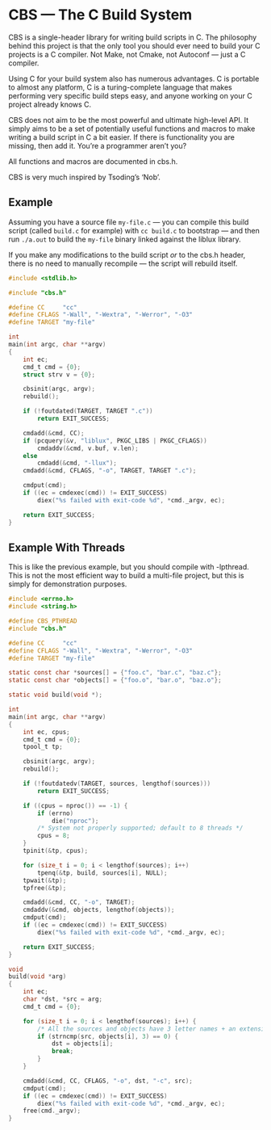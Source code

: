 # CBS — The C Build System

CBS is a single-header library for writing build scripts in C.  The
philosophy behind this project is that the only tool you should ever need
to build your C projects is a C compiler.  Not Make, not Cmake, not
Autoconf — just a C compiler.

Using C for your build system also has numerous advantages.  C is
portable to almost any platform, C is a turing-complete language that
makes performing very specific build steps easy, and anyone working on
your C project already knows C.

CBS does not aim to be the most powerful and ultimate high-level API.  It
simply aims to be a set of potentially useful functions and macros to
make writing a build script in C a bit easier.  If there is functionality
you are missing, then add it.  You’re a programmer aren’t you?

All functions and macros are documented in cbs.h.

CBS is very much inspired by Tsoding’s ‘Nob’.


## Example

Assuming you have a source file `my-file.c` — you can compile this build
script (called `build.c` for example) with `cc build.c` to bootstrap —
and then run `./a.out` to build the `my-file` binary linked against the
liblux library.

If you make any modifications to the build script *or* to the cbs.h
header, there is no need to manually recompile — the script will rebuild
itself.

```c
#include <stdlib.h>

#include "cbs.h"

#define CC     "cc"
#define CFLAGS "-Wall", "-Wextra", "-Werror", "-O3"
#define TARGET "my-file"

int
main(int argc, char **argv)
{
	int ec;
	cmd_t cmd = {0};
	struct strv v = {0};

	cbsinit(argc, argv);
	rebuild();

	if (!foutdated(TARGET, TARGET ".c"))
		return EXIT_SUCCESS;

	cmdadd(&cmd, CC);
	if (pcquery(&v, "liblux", PKGC_LIBS | PKGC_CFLAGS))
		cmdaddv(&cmd, v.buf, v.len);
	else
		cmdadd(&cmd, "-llux");
	cmdadd(&cmd, CFLAGS, "-o", TARGET, TARGET ".c");

	cmdput(cmd);
	if ((ec = cmdexec(cmd)) != EXIT_SUCCESS)
		diex("%s failed with exit-code %d", *cmd._argv, ec);

	return EXIT_SUCCESS;
}
```


## Example With Threads

This is like the previous example, but you should compile with -lpthread.  This
is not the most efficient way to build a multi-file project, but this is simply
for demonstration purposes.

```c
#include <errno.h>
#include <string.h>

#define CBS_PTHREAD
#include "cbs.h"

#define CC     "cc"
#define CFLAGS "-Wall", "-Wextra", "-Werror", "-O3"
#define TARGET "my-file"

static const char *sources[] = {"foo.c", "bar.c", "baz.c"};
static const char *objects[] = {"foo.o", "bar.o", "baz.o"};

static void build(void *);

int
main(int argc, char **argv)
{
	int ec, cpus;
	cmd_t cmd = {0};
	tpool_t tp;

	cbsinit(argc, argv);
	rebuild();

	if (!foutdatedv(TARGET, sources, lengthof(sources)))
		return EXIT_SUCCESS;

	if ((cpus = nproc()) == -1) {
		if (errno)
			die("nproc");
		/* System not properly supported; default to 8 threads */
		cpus = 8;
	}
	tpinit(&tp, cpus);

	for (size_t i = 0; i < lengthof(sources); i++)
		tpenq(&tp, build, sources[i], NULL);
	tpwait(&tp);
	tpfree(&tp);

	cmdadd(&cmd, CC, "-o", TARGET);
	cmdaddv(&cmd, objects, lengthof(objects));
	cmdput(cmd);
	if ((ec = cmdexec(cmd)) != EXIT_SUCCESS)
		diex("%s failed with exit-code %d", *cmd._argv, ec);

	return EXIT_SUCCESS;
}

void
build(void *arg)
{
	int ec;
	char *dst, *src = arg;
	cmd_t cmd = {0};

	for (size_t i = 0; i < lengthof(sources); i++) {
		/* All the sources and objects have 3 letter names + an extension */
		if (strncmp(src, objects[i], 3) == 0) {
			dst = objects[i];
			break;
		}
	}

	cmdadd(&cmd, CC, CFLAGS, "-o", dst, "-c", src);
	cmdput(cmd);
	if ((ec = cmdexec(cmd)) != EXIT_SUCCESS)
		diex("%s failed with exit-code %d", *cmd._argv, ec);
	free(cmd._argv);
}
```
